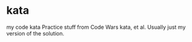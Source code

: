 # kata
my code kata 
Practice stuff from Code Wars kata, et al. Usually just my version of the solution.
